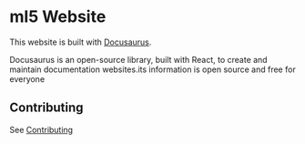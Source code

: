 # ml5 Website

This website is built with [Docusaurus](https://docusaurus.io/).

Docusaurus is an open-source library, built with React, to create and maintain documentation websites.its information is open source and free for everyone

## Contributing

See [Contributing](CONTRIBUTING.md)
